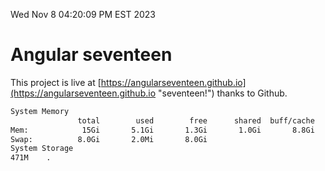 Wed Nov  8 04:20:09 PM EST 2023

# Angular seventeen


This project is live at [https://angularseventeen.github.io](https://angularseventeen.github.io "seventeen!") thanks to Github.

```bash
System Memory
               total        used        free      shared  buff/cache   available
Mem:            15Gi       5.1Gi       1.3Gi       1.0Gi       8.8Gi       8.6Gi
Swap:          8.0Gi       2.0Mi       8.0Gi
System Storage
471M	.
```
